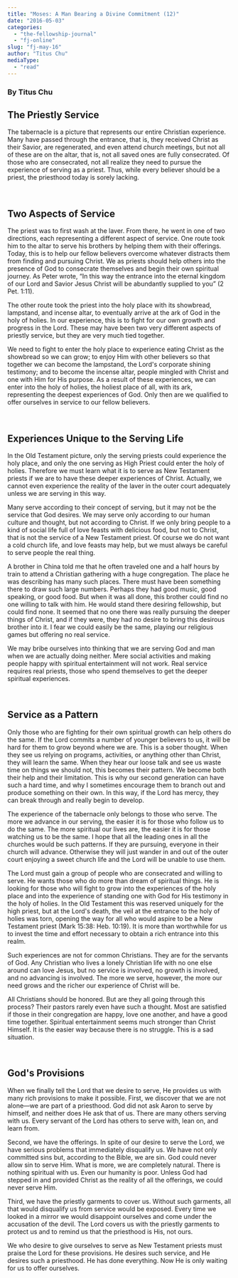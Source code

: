 ```yaml
---
title: "Moses: A Man Bearing a Divine Commitment (12)"
date: "2016-05-03"
categories: 
  - "the-fellowship-journal"
  - "fj-online"
slug: "fj-may-16"
author: "Titus Chu"
mediaType: 
  - "read"
---
```


### By Titus Chu

## The Priestly Service

The tabernacle is a picture that represents our entire Christian experience. Many have passed through the entrance, that is, they received Christ as their Savior, are regenerated, and even attend church meetings, but not all of these are on the altar, that is, not all saved ones are fully consecrated. Of those who are consecrated, not all realize they need to pursue the experience of serving as a priest. Thus, while every believer should be a priest, the priesthood today is sorely lacking.

 

## Two Aspects of Service

The priest was to first wash at the laver. From there, he went in one of two directions, each representing a different aspect of service. One route took him to the altar to serve his brothers by helping them with their offerings. Today, this is to help our fellow believers overcome whatever distracts them from finding and pursuing Christ. We as priests should help others into the presence of God to consecrate themselves and begin their own spiritual journey. As Peter wrote, “In this way the entrance into the eternal kingdom of our Lord and Savior Jesus Christ will be abundantly supplied to you” (2 Pet.‬ ‭1:11‬).

The other route took the priest into the holy place with its showbread, lampstand, and incense altar, to eventually arrive at the ark of God in the holy of holies. In our experience, this is to fight for our own growth and progress in the Lord. These may have been two very different aspects of priestly service, but they are very much tied together.

We need to fight to enter the holy place to experience eating Christ as the showbread so we can grow; to enjoy Him with other believers so that together we can become the lampstand, the Lord's corporate shining testimony; and to become the incense altar, people mingled with Christ and one with Him for His purpose. As a result of these experiences, we can enter into the holy of holies, the holiest place of all, with its ark, representing the deepest experiences of God. Only then are we qualified to offer ourselves in service to our fellow believers.

 

## Experiences Unique to the Serving Life

In the Old Testament picture, only the serving priests could experience the holy place, and only the one serving as High Priest could enter the holy of holies. Therefore we must learn what it is to serve as New Testament priests if we are to have these deeper experiences of Christ. Actually, we cannot even experience the reality of the laver in the outer court adequately unless we are serving in this way.

Many serve according to their concept of serving, but it may not be the service that God desires. We may serve only according to our human culture and thought, but not according to Christ. If we only bring people to a kind of social life full of love feasts with delicious food, but not to Christ, that is not the service of a New Testament priest. Of course we do not want a cold church life, and love feasts may help, but we must always be careful to serve people the real thing.

A brother in China told me that he often traveled one and a half hours by train to attend a Christian gathering with a huge congregation. The place he was describing has many such places. There must have been something there to draw such large numbers. Perhaps they had good music, good speaking, or good food. But when it was all done, this brother could find no one willing to talk with him. He would stand there desiring fellowship, but could find none. It seemed that no one there was really pursuing the deeper things of Christ, and if they were, they had no desire to bring this desirous brother into it. I fear we could easily be the same, playing our religious games but offering no real service.

We may bribe ourselves into thinking that we are serving God and man when we are actually doing neither. Mere social activities and making people happy with spiritual entertainment will not work. Real service requires real priests, those who spend themselves to get the deeper spiritual experiences.

 

## Service as a Pattern

Only those who are fighting for their own spiritual growth can help others do the same. If the Lord commits a number of younger believers to us, it will be hard for them to grow beyond where we are. This is a sober thought. When they see us relying on programs, activities, or anything other than Christ, they will learn the same. When they hear our loose talk and see us waste time on things we should not, this becomes their pattern. We become both their help and their limitation. This is why our second generation can have such a hard time, and why I sometimes encourage them to branch out and produce something on their own. In this way, if the Lord has mercy, they can break through and really begin to develop.

The experience of the tabernacle only belongs to those who serve. The more we advance in our serving, the easier it is for those who follow us to do the same. The more spiritual our lives are, the easier it is for those watching us to be the same. I hope that all the leading ones in all the churches would be such patterns. If they are pursuing, everyone in their church will advance. Otherwise they will just wander in and out of the outer court enjoying a sweet church life and the Lord will be unable to use them.

The Lord must gain a group of people who are consecrated and willing to serve. He wants those who do more than dream of spiritual things. He is looking for those who will fight to grow into the experiences of the holy place and into the experience of standing one with God for His testimony in the holy of holies. In the Old Testament this was reserved uniquely for the high priest, but at the Lord's death, the veil at the entrance to the holy of holies was torn, opening the way for all who would aspire to be a New Testament priest (Mark 15:38: Heb. 10:19). It is more than worthwhile for us to invest the time and effort necessary to obtain a rich entrance into this realm.

Such experiences are not for common Christians. They are for the servants of God. Any Christian who lives a lonely Christian life with no one else around can love Jesus, but no service is involved, no growth is involved, and no advancing is involved. The more we serve, however, the more our need grows and the richer our experience of Christ will be.

All Christians should be honored. But are they all going through this process? Their pastors rarely even have such a thought. Most are satisfied if those in their congregation are happy, love one another, and have a good time together. Spiritual entertainment seems much stronger than Christ Himself. It is the easier way because there is no struggle. This is a sad situation.

 

## God's Provisions

When we finally tell the Lord that we desire to serve, He provides us with many rich provisions to make it possible. First, we discover that we are not alone—we are part of a priesthood. God did not ask Aaron to serve by himself, and neither does He ask that of us. There are many others serving with us. Every servant of the Lord has others to serve with, lean on, and learn from.

Second, we have the offerings. In spite of our desire to serve the Lord, we have serious problems that immediately disqualify us. We have not only committed sins but, according to the Bible, we are sin. God could never allow sin to serve Him. What is more, we are completely natural. There is nothing spiritual with us. Even our humanity is poor. Unless God had stepped in and provided Christ as the reality of all the offerings, we could never serve Him.

Third, we have the priestly garments to cover us. Without such garments, all that would disqualify us from service would be exposed. Every time we looked in a mirror we would disappoint ourselves and come under the accusation of the devil. The Lord covers us with the priestly garments to protect us and to remind us that the priesthood is His, not ours.

We who desire to give ourselves to serve as New Testament priests must praise the Lord for these provisions. He desires such service, and He desires such a priesthood. He has done everything. Now He is only waiting for us to offer ourselves.
